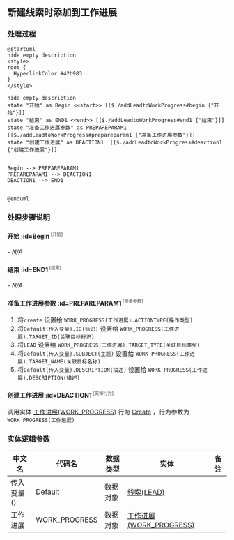 ## 新建线索时添加到工作进展 <!-- {docsify-ignore-all} -->

   

### 处理过程

```plantuml
@startuml
hide empty description
<style>
root {
  HyperlinkColor #42b983
}
</style>

hide empty description
state "开始" as Begin <<start>> [[$./addLeadtoWorkProgress#begin {"开始"}]]
state "结束" as END1 <<end>> [[$./addLeadtoWorkProgress#end1 {"结束"}]]
state "准备工作进展参数" as PREPAREPARAM1  [[$./addLeadtoWorkProgress#prepareparam1 {"准备工作进展参数"}]]
state "创建工作进展" as DEACTION1  [[$./addLeadtoWorkProgress#deaction1 {"创建工作进展"}]]


Begin --> PREPAREPARAM1
PREPAREPARAM1 --> DEACTION1
DEACTION1 --> END1


@enduml
```


### 处理步骤说明

#### 开始 :id=Begin<sup class="footnote-symbol"> <font color=gray size=1>[开始]</font></sup>



*- N/A*
#### 结束 :id=END1<sup class="footnote-symbol"> <font color=gray size=1>[结束]</font></sup>



*- N/A*

#### 准备工作进展参数 :id=PREPAREPARAM1<sup class="footnote-symbol"> <font color=gray size=1>[准备参数]</font></sup>



1. 将`create` 设置给  `WORK_PROGRESS(工作进展).ACTIONTYPE(操作类型)`
2. 将`Default(传入变量).ID(标识)` 设置给  `WORK_PROGRESS(工作进展).TARGET_ID(关联目标标识)`
3. 将`LEAD` 设置给  `WORK_PROGRESS(工作进展).TARGET_TYPE(关联目标类型)`
4. 将`Default(传入变量).SUBJECT(主题)` 设置给  `WORK_PROGRESS(工作进展).TARGET_NAME(关联目标名称)`
5. 将`Default(传入变量).DESCRIPTION(描述)` 设置给  `WORK_PROGRESS(工作进展).DESCRIPTION(描述)`

#### 创建工作进展 :id=DEACTION1<sup class="footnote-symbol"> <font color=gray size=1>[实体行为]</font></sup>



调用实体 [工作进展(WORK_PROGRESS)](module/crm/work_progress.md) 行为 [Create](module/crm/work_progress#行为) ，行为参数为`WORK_PROGRESS(工作进展)`



### 实体逻辑参数

|    中文名   |    代码名    |  数据类型    |  实体   |备注 |
| --------| --------| -------- | -------- | --------   |
|传入变量(<i class="fa fa-check"/></i>)|Default|数据对象|[线索(LEAD)](module/crm/lead.md)||
|工作进展|WORK_PROGRESS|数据对象|[工作进展(WORK_PROGRESS)](module/crm/work_progress.md)||
